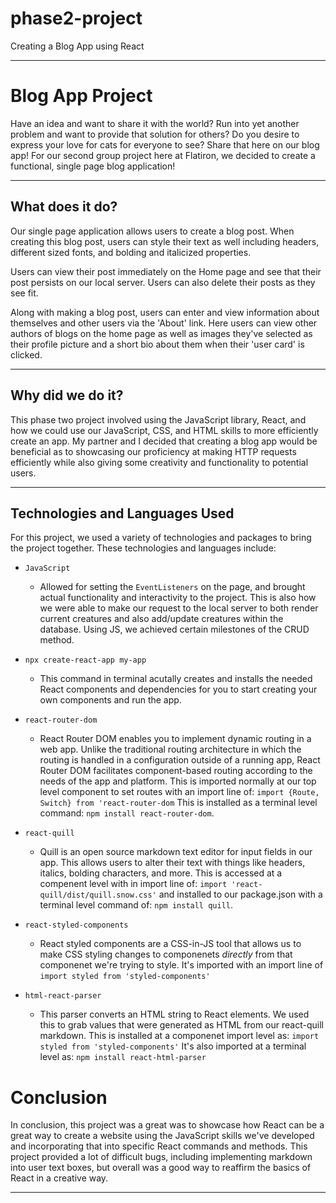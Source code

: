 # phase2-project
Creating a Blog App using React

---

# Blog App Project
Have an idea and want to share it with the world? Run into yet another problem and want to provide that solution for others? Do you desire to express your love for cats for everyone to see?
Share that here on our blog app!
For our second group project here at Flatiron, we decided to create a functional, single page blog application!

---

## What does it do?

Our single page application allows users to create a blog post. When creating this blog post, users can style their text as well including headers, different sized fonts, and bolding and italicized properties.

Users can view their post immediately on the Home page and see that their post persists on our local server. Users can also delete their posts as they see fit. 

Along with making a blog post, users can enter and view information about themselves and other users via the 'About' link. Here users can view other authors of blogs on the home page as well as images they've selected as their profile picture and a short bio about them when their 'user card' is clicked.

--- 

## Why did we do it?

This phase two project involved using the JavaScript library, React, and how we could use our JavaScript, CSS, and HTML skills to more efficiently create an app. My partner and I decided that creating a blog app would be beneficial as to showcasing our proficiency at making HTTP requests efficiently while also giving some creativity and functionality to potential users. 

---

## Technologies and Languages Used

For this project, we used a variety of technologies and packages to bring the project together. These technologies and languages include:

* `JavaScript`
    
    * Allowed for setting the `EventListeners` on the page, and brought      actual functionality and interactivity to the project. This is also how we were able to make our request to the local server to both render current creatures and also add/update creatures within the database. Using JS, we achieved certain milestones of the CRUD method.
* `npx create-react-app my-app`

    * This command in terminal acutally creates and installs the needed React components and dependencies for you to start creating your own components and run the app.

* `react-router-dom`
    * React Router DOM enables you to implement dynamic routing in a web app. Unlike the traditional routing architecture in which the routing is handled in a configuration outside of a running app, React Router DOM facilitates component-based routing according to the needs of the app and platform.
    This is imported normally at our top level component to set routes with an import line of:
        `import {Route, Switch} from 'react-router-dom`
    This is installed as a terminal level command:
        `npm install react-router-dom`.

* `react-quill`
    * Quill is an open source markdown text editor for input fields in our app. This allows users to alter their text with things like headers, italics, bolding characters, and more.
    This is accessed at a compenent level with in import line of:
    `import 'react-quill/dist/quill.snow.css'`
    and installed to our package.json with a terminal level command of:
    `npm install quill`.

*  `react-styled-components`
    * React styled components are a CSS-in-JS tool that allows us to make CSS styling changes to componenets *directly* from that componenet we're trying to style.
    It's imported with an import line of `import styled from 'styled-components'`

* `html-react-parser`
    * This parser converts an HTML string to React elements. We used this to grab values that were generated as HTML from our react-quill markdown.
    This is installed at a componenet import level as:
    `import styled from 'styled-components'`
    It's also imported at a terminal level as:
    `npm install react-html-parser`

# Conclusion

In conclusion, this project was a great was to showcase how React can be a great way to create a website using the JavaScript skills we've developed and incorporating that into specific React commands and methods. 
This project provided a lot of difficult bugs, including implementing markdown into user text boxes, but overall was a good way to reaffirm the basics of React in a creative way.

---
